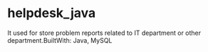 # helpdesk_java
It used for store problem reports related to IT department or other department.BuiltWith: Java, MySQL
